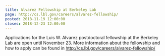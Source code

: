 ```yaml
---
title: Alvarez Fellowship at Berkeley Lab
page: http://cs.lbl.gov/careers/alvarez-fellowship/
posted: 2018-11-19 12:00:00
closes: 2018-12-23 12:00:00
---
```


Applications for the Luis W. Alvarez postdoctoral fellowship at the Berkeley Lab are open until November 23. More information about the fellowship and how to apply can be found in 
<http://cs.lbl.gov/careers/alvarez-fellowship/>